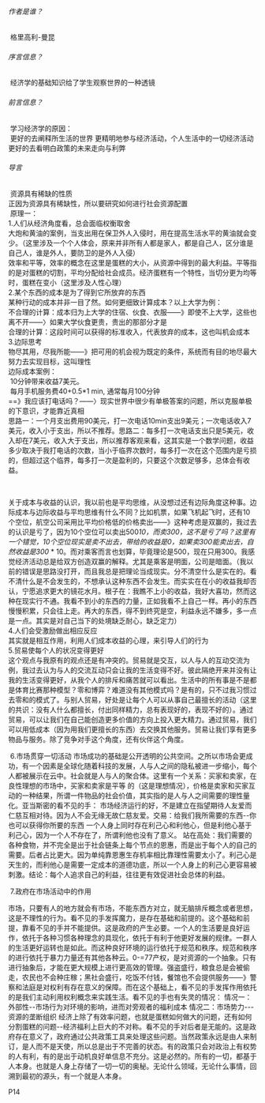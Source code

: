 ###### 作者是谁？

​		格里高利-曼昆

###### 序言信息？

​		经济学的基础知识给了学生观察世界的一种透镜

###### 前言信息？

​		学习经济学的原因：</br>
​				更好的去阐释所生活的世界
​				更精明地参与经济活动，个人生活中的一切经济活动</br>
​				更好的去看明白政策的未来走向与利弊</br>

###### 导言

​		资源具有稀缺的性质</br>
​		正因为资源具有稀缺性，所以要研究如何进行社会资源配置</br>
​		原理一：</br>
​				1.人们从经济角度看，总会面临权衡取舍</br>
​						大炮和黄油的案例，当支出用在保卫外人入侵时，用在提高生活水平的黄油就会变少。（这里涉及一个个人体会，原来并非所有人都是家人，都是自己人，区分谁是自己人，谁是外人，要防卫的是外人入侵）</br>
​						效率和平等，效率的概念在这里是蛋糕的大小，从资源中得到的最大利益。平等指的是对蛋糕的切割，平均分配给社会成员。经济蛋糕有一个特性，当切分更为均等时，蛋糕在变小（这里涉及人性心理）</br>
​				2.某个东西的成本是为了得到它所放弃的东西</br>
​						某种行动的成本并非一目了然。如何更细致计算成本？以上大学为例：</br>
​								不合理的计算：成本归为上大学的住宿、伙食、衣服——》即使不上大学，这些也离不开——〉如果大学伙食更贵，贵出的那部分才是</br>
​								合理的计算：这段时间可以获得的标准收入，代表放弃的成本，这也叫机会成本</br>
​				3.边际思考</br>
​						物尽其用，尽我所能——》把可用的机会视为既定的条件，系统而有目的地尽最大努力去实现目标，这叫理性</br>
​						边际成本案例：</br>
​								10分钟带来收益7美元。</br>
​								每月手机服务费40+0.5*1 min, 通常每月100分钟</br>
​								==》我应该打电话吗？——〉现实世界中很少有单极答案的问题，所以克服单极的下意识，才能靠近真相</br>
​								思路一：一个月支出费用90美元，打一次电话10min支出9美元；一次电话收入7美元，收入小于支出，所以不推荐。
​								思路二：每多打一次电话支出只是5美元，收入却在7美元，收入大于支出，所以推荐
​								客观来看，这其实是一个数学问题，收益多少取决于我打电话的次数，当小于临界次数时，每多打一次在这个范围内是亏损的，但超过这个临界，每多打一次是盈利的，只要这个次数足够多，总体会有收益。	

​		

​						关于成本与收益的认识，我以前也是平均思维，从没想过还有边际角度这种事。边际成本与边际收益与平均思维有什么不同？比如机票，如果飞机起飞时，还有10个空位，航空公司采用比平均价格低的价格卖出——》这种考虑是双赢的，我过去的认识是亏了，因为10个空位可以卖出500*10，而卖300，这不是亏了吗？这里有一个错觉，10个空位现实是卖不出去，带给的收益是0，如果卖300能卖出去，自然收益是300* * 10。而对乘客而言也划算，毕竟理论是500，现在只用300。我感觉经济活动总是给双方创造双赢的解释。尤其是乘客是明面，公司是暗面。（我以前的错误是思路没打开，而且我总是把理论当成现实。分不清空什么是实在的。看不清什么是不会发生的，不想承认这种东西不会发生。而实实在在小的收益我却否认，宁愿追求更大的镜花水月。根子在：我瞧不上小的收益，我好大喜功，然而这种在现实行不通。我看不到小的东西的力量，正如我看不上自己一样。再小的东西慢慢积累，只会往上走。再大的东西，得不到终究是空，利益永远不嫌多，多一点是一点。其实是对自己当下的处境缺乏耐心，缺乏定力）</br>
​				4.人们会受激励做出相应反应</br>
​						其实就是相互作用，利用人们成本收益的心理，来引导人们的行为</br>
​				5.贸易使每个人的状况变得更好</br>
​						这个观点与我原有的观点还是有冲突的。贸易就是交互，以人与人的互动交流为例，我过去认为与人的交流互动只会让我的生活变得不好。彼此隔绝开来并没有让我的生活变得更好，从我个人的排斥和痛苦就可以看出。生活中的所有事是不是都是体育比赛那种模型？零和博弈？难道没有其他模式吗？是有的，只不过我习惯过去零和的模式了。与别人贸易，好处是让每个人可以从事自己最擅长的活动（这里的共识：没有人什么都擅长，付出同样精力，总有表现好的，表现不好的）。通过贸易，可以让我们在自己能创造更多价值的方向上投入更大精力。通过贸易，我们可以用低成本（因为用我们更擅长的东西）去交换其他服务。贸易让我们享有更多物品与服务。除了竞争对手这个角度，还有伙伴这个角度。</br>

​			6.市场贯穿一切活动
​			市场成功的基础是公开透明的公共空间。之所以市场会更成功，有一个因素是全球化随着科技的发展，人与人之间的隐私被进一步缩小，每个人都被展示在云中。
​			社会就是人与人的聚合体。这里有一个关系：买家和卖家，在良性理想的市场中，买家和卖家是平等 的（这是理想情况），价格是卖家和买家互动的一种结果，所谓一件物品的社会价值，其实指的是人与人之间需要的理性量化。
​			亚当斯密的看不见的手：
​					市场经济运行的好，不是建立在指望期待人友爱而仁慈互相对待。因为人不会无缘无故仁慈友爱。
​					交易：给我们我所需要的东西--你也可以获得你所要的东西
​					一个人身上同时存在利己心和利他心，但是利他心基于利己心，因为一个人不存在了，所谓利他也没有了意义。
站在高处：我们需要的各种食物，并不完全是出于社会链条上每个节点的恩惠，而是出于每个人的自己的需要。后者占比更大。因为单纯靠恩惠生存机率相比靠理性需要太小了。
​					利己心是天生的，而利他心是需要一定成本的道德功底，所以一个人身上的利己心更容易被刺激。
​					结论：每个人追求自己的利益，往往更有效促进社会总体的利益。	

​			7.政府在市场活动中的作用

​						市场，只要有人的地方就会有市场，不能东西方对立，就无脑排斥概念或者思想，这是不理性的行为。
​						看不见的手发挥魔力，是存在基础和前提的。这个基础和前提，靠看不见的手并不能提供。这是政府的产生必要。一个人的生活要是良好运作，依托于各种习惯各种理念的具现化，依托于有利于他更好发展的规律。
​						一群人的生活更好运转也是如此。而这种良好环境的运行依托于规范和秩序。规范和秩序的进行依托于暴力力量还有其他各种云。0-=77
​						产权，是对资源的一个抽象。只有进行抽象后，才能在更大规模上进行更高效的管理。
​						强盗盛行，粮食总是会被偷走，农民也不会种庄稼；黑社会盛行，吃饭不付钱，餐馆也不会提供服务——》警察和法庭是对权利有存在意义的保障。而在这个基础上，看不见的手发挥作用依托的是我们主动利用权利概念来实践生活。
​						看不见的手也有失灵的情况：
​									情况一：外部性--市场行为对环境的影响，进而对旁观者的福利成本
​									情况二：市场势力---资源的垄断组织
​						经济上除了有效率问题，也就是蛋糕如何做大的问题，还有如何分割蛋糕的问题--经济福利上巨大的不对称。看不见的手对后者是无能的。这是政府存在意义了，政府通过公共政策工具来处理这些问题。当然政策永远是由人来制订，是人而不是天使，所以总是出于不完善的状态。有的政策只会对政治上有权势的人有利，有的是出于动机良好单信息不充分。这是必然的。
​						所有的一切，都基于人本身。也就是人身上存储了一切一切的奥秘。无论什么领域，无论什么事情，回溯到最初的源头，有一个就是人本身。



P14

​														

